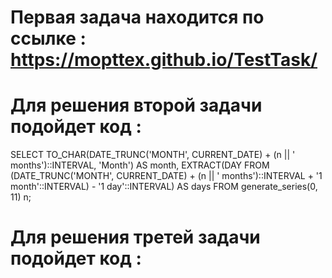 # Первая задача находится по ссылке : https://mopttex.github.io/TestTask/

# Для решения второй задачи подойдет код : 

SELECT
    TO_CHAR(DATE_TRUNC('MONTH', CURRENT_DATE) + (n || ' months')::INTERVAL, 'Month') AS month,
    EXTRACT(DAY FROM (DATE_TRUNC('MONTH', CURRENT_DATE) + (n || ' months')::INTERVAL + '1 month'::INTERVAL) - '1 day'::INTERVAL) AS days
FROM generate_series(0, 11) n;


# Для решения третей задачи подойдет код : 
<script>
    document.addEventListener('DOMContentLoaded', function () {
        console.log('Страница полностью загружена.');
    });
</script>